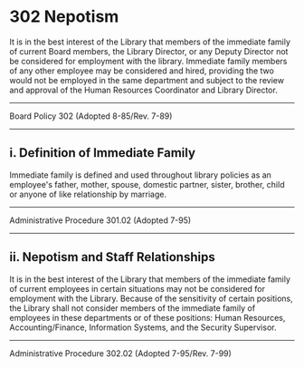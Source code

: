 # 302 Nepotism

It is in the best interest of the Library that members of the immediate family of current Board members, the Library Director, or any Deputy Director not be considered for employment with the library. Immediate family members of any other employee may be considered and hired, providing the two would not be employed in the same department and subject to the review and approval of the Human Resources Coordinator and Library Director.

---

Board Policy 302 (Adopted 8-85/Rev. 7-89)

---

## i. Definition of Immediate Family

Immediate family is defined and used throughout library policies as an employee's father, mother, spouse, domestic partner, sister, brother, child or anyone of like relationship by marriage.

---

Administrative Procedure 301.02 (Adopted 7-95)

---

## ii. Nepotism and Staff Relationships

It is in the best interest of the Library that members of the immediate family of current employees in certain situations may not be considered for employment with the Library. Because of the sensitivity of certain positions, the Library shall not consider members of the immediate family of employees in these departments or of these positions: Human Resources, Accounting/Finance, Information Systems, and the Security Supervisor.

---

Administrative Procedure 302.02 (Adopted 7-95/Rev. 7-99)

